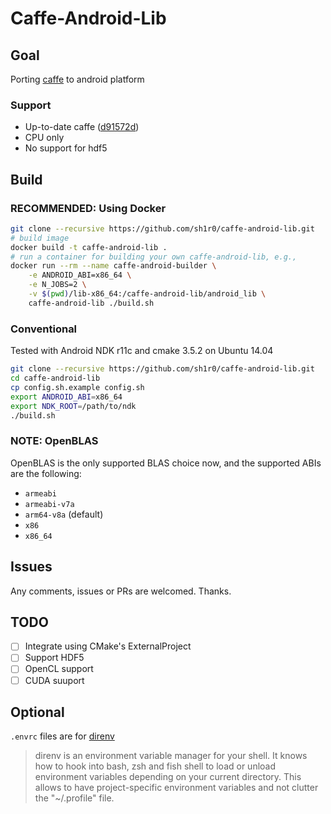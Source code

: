 Caffe-Android-Lib
===============
## Goal
Porting [caffe](https://github.com/BVLC/caffe) to android platform

### Support
* Up-to-date caffe ([d91572d](https://github.com/BVLC/caffe/commit/d91572da2ea5e63c9eaacaf013dfbcbc0ada5f67))
* CPU only
* No support for hdf5

## Build

### RECOMMENDED: Using Docker
```sh
git clone --recursive https://github.com/sh1r0/caffe-android-lib.git
# build image
docker build -t caffe-android-lib .
# run a container for building your own caffe-android-lib, e.g.,
docker run --rm --name caffe-android-builder \
    -e ANDROID_ABI=x86_64 \
    -e N_JOBS=2 \
    -v $(pwd)/lib-x86_64:/caffe-android-lib/android_lib \
    caffe-android-lib ./build.sh
```

### Conventional

Tested with Android NDK r11c and cmake 3.5.2 on Ubuntu 14.04

```sh
git clone --recursive https://github.com/sh1r0/caffe-android-lib.git
cd caffe-android-lib
cp config.sh.example config.sh
export ANDROID_ABI=x86_64
export NDK_ROOT=/path/to/ndk
./build.sh
```

### NOTE: OpenBLAS
OpenBLAS is the only supported BLAS choice now, and the supported ABIs are the following:

* `armeabi`
* `armeabi-v7a`
* `arm64-v8a` (default)
* `x86`
* `x86_64`

## Issues

Any comments, issues or PRs are welcomed.
Thanks.

## TODO
- [ ] Integrate using CMake's ExternalProject
- [ ] Support HDF5
- [ ] OpenCL support
- [ ] CUDA suuport

## Optional
`.envrc` files are for [direnv](http://direnv.net/)
> direnv is an environment variable manager for your shell. It knows how to hook into bash, zsh and fish shell to load or unload environment variables depending on your current directory. This allows to have project-specific environment variables and not clutter the "~/.profile" file.

